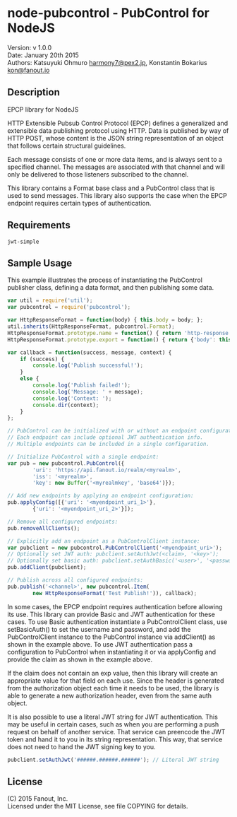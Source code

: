 node-pubcontrol - PubControl for NodeJS
======================================

Version: v 1.0.0  
Date: January 20th 2015  
Authors: Katsuyuki Ohmuro <harmony7@pex2.jp>, Konstantin Bokarius <kon@fanout.io>

Description
-----------

EPCP library for NodeJS

HTTP Extensible Pubsub Control Protocol (EPCP) defines a generalized and
extensible data publishing protocol using HTTP.  Data is published by way of
HTTP POST, whose content is the JSON string representation of an object that
follows certain structural guidelines.

Each message consists of one or more data items, and is always sent to a
specified channel.  The messages are associated with that channel and will
only be delivered to those listeners subscribed to the channel.

This library contains a Format base class and a PubControl class that is used
to send messages.  This library also supports the case when the EPCP endpoint
requires certain types of authentication.

Requirements
------------

    jwt-simple

Sample Usage
------------

This example illustrates the process of instantiating the PubControl publisher
class, defining a data format, and then publishing some data.

```javascript
var util = require('util');
var pubcontrol = require('pubcontrol');

var HttpResponseFormat = function(body) { this.body = body; };
util.inherits(HttpResponseFormat, pubcontrol.Format);
HttpResponseFormat.prototype.name = function() { return 'http-response'; };
HttpResponseFormat.prototype.export = function() { return {'body': this.body}; }

var callback = function(success, message, context) {
    if (success) {
        console.log('Publish successful!');
    }
    else {
        console.log('Publish failed!');
        console.log('Message: ' + message);
        console.log('Context: ');
        console.dir(context); 
    }
};

// PubControl can be initialized with or without an endpoint configuration.
// Each endpoint can include optional JWT authentication info.
// Multiple endpoints can be included in a single configuration.

// Initialize PubControl with a single endpoint:
var pub = new pubcontrol.PubControl({
        'uri': 'https://api.fanout.io/realm/<myrealm>',
        'iss': '<myrealm>',
        'key': new Buffer('<myrealmkey', 'base64')});

// Add new endpoints by applying an endpoint configuration:
pub.applyConfig([{'uri': '<myendpoint_uri_1>'},
        {'uri': '<myendpoint_uri_2>'}]);

// Remove all configured endpoints:
pub.removeAllClients();

// Explicitly add an endpoint as a PubControlClient instance:
var pubclient = new pubcontrol.PubControlClient('<myendpoint_uri>');
// Optionally set JWT auth: pubclient.setAuthJwt(<claim>, '<key>');
// Optionally set basic auth: pubclient.setAuthBasic('<user>', '<password>');
pub.addClient(pubclient);

// Publish across all configured endpoints:
pub.publish('<channel>', new pubcontrol.Item(
        new HttpResponseFormat('Test Publish!')), callback);
```

In some cases, the EPCP endpoint requires authentication before allowing its
use.  This library can provide Basic and JWT authentication for these cases. To use Basic authentication instantiate a PubControlClient class, use setBasicAuth() to set the username and password, and add the PubControlClient instance to the PubControl instance via addClient() as shown in the example above. To use JWT authentication pass a configuration to PubControl when instantiating it or via applyConfig and provide the claim as shown in the example above.

If the claim does not contain an exp value, then this library will create an
appropriate value for that field on each use.  Since the header is generated
from the authorization object each time it needs to be used, the library is
able to generate a new authorization header, even from the same auth object.

It is also possible to use a literal JWT string for JWT authentication.
This may be useful in certain cases, such as when you are performing a push
request on behalf of another service.  That service can preencode the JWT
token and hand it to you in its string representation.  This way, that service
does not need to hand the JWT signing key to you.

```javascript
pubclient.setAuthJwt('######.######.######'); // Literal JWT string
````

License
-------

(C) 2015 Fanout, Inc.  
Licensed under the MIT License, see file COPYING for details.
